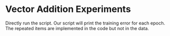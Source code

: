 # Vector Addition Experiments


Directly run the script. Our script will print the training error for each epoch. The repeated items are implemented in the code but not in the data.
